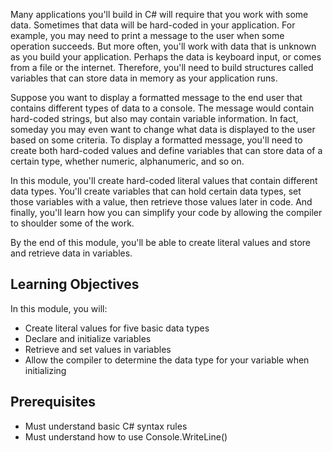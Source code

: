 Many applications you'll build in C# will require that you work with some data.  Sometimes that data will be hard-coded in your application.  For example, you may need to print a message to the user when some operation succeeds.  But more often, you'll work with data that is unknown as you build your application.  Perhaps the data is keyboard input, or comes from a file or the internet.  Therefore, you'll need to build structures called variables that can store data in memory as your application runs.

Suppose you want to display a formatted message to the end user that contains different types of data to a console.  The message would contain hard-coded strings, but also may contain variable information.  In fact, someday you may even want to change what data is displayed to the user based on some criteria.  To display a formatted message, you'll need to create both hard-coded values and define variables that can store data of a certain type, whether numeric, alphanumeric, and so on.

In this module, you'll create hard-coded literal values that contain different data types.  You'll create variables that can hold certain data types, set those variables with a value, then retrieve those values later in code.  And finally, you'll learn how you can simplify your code by allowing the compiler to shoulder some of the work.

By the end of this module, you'll be able to create literal values and store and retrieve data in variables.

## Learning Objectives

In this module, you will:

- Create literal values for five basic data types
- Declare and initialize variables
- Retrieve and set values in variables
- Allow the compiler to determine the data type for your variable when initializing

## Prerequisites

- Must understand basic C# syntax rules
- Must understand how to use Console.WriteLine()
